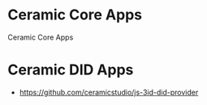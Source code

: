 # Ceramic Core Apps
Ceramic Core Apps

# Ceramic DID Apps
- https://github.com/ceramicstudio/js-3id-did-provider



